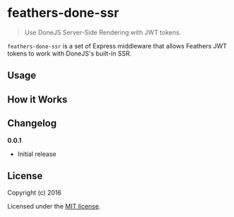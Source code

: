 # feathers-done-ssr

> Use DoneJS Server-Side Rendering with JWT tokens.

`feathers-done-ssr` is a set of Express middleware that allows Feathers JWT tokens to work with DoneJS's built-in SSR.

## Usage


## How it Works


## Changelog

__0.0.1__

- Initial release

## License

Copyright (c) 2016

Licensed under the [MIT license](LICENSE).
